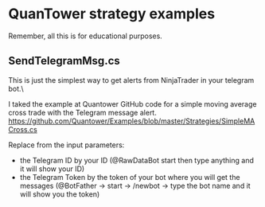 # QuanTower strategy examples

Remember, all this is for educational purposes.

## SendTelegramMsg.cs
This is just the simplest way to get alerts from NinjaTrader in your telegram bot.\

I taked the example at Quantower GitHub code for a simple moving average cross trade with the Telegram message alert.
https://github.com/Quantower/Examples/blob/master/Strategies/SimpleMACross.cs

Replace from the input parameters: 
* the Telegram ID by your ID  (@RawDataBot start then type anything and it will show your ID)
* the Telegram Token by the token of your bot where you will get the messages (@BotFather -> start -> /newbot -> type the bot name and it will show you the token)
